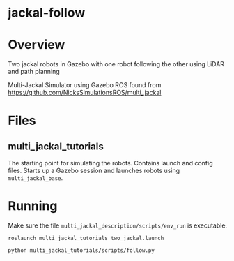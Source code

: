# jackal-follow

# Overview
Two jackal robots in Gazebo with one robot following the other using LiDAR and path planning

Multi-Jackal Simulator using Gazebo ROS found from https://github.com/NicksSimulationsROS/multi_jackal

# Files
## multi_jackal_tutorials
The starting point for simulating the robots. Contains launch and config files.
Starts up a Gazebo session and launches robots using `multi_jackal_base`.

# Running
Make sure the file `multi_jackal_description/scripts/env_run` is executable.

`roslaunch multi_jackal_tutorials two_jackal.launch`

`python multi_jackal_tutorials/scripts/follow.py`

